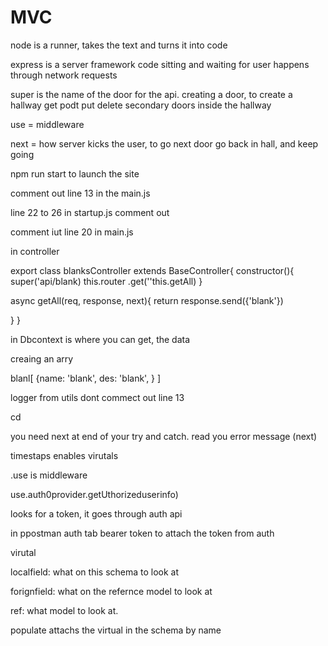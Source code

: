 # MVC


node is a runner, takes the text and turns it into code

express is a server framework
code sitting and waiting for user
happens through network requests



super is the name of the door for the api.
creating a door, to create a hallway
get
podt
put
delete
secondary doors inside the hallway

use = middleware

next = how server kicks the user, to go next door
go back in hall, and keep going 


npm run start
to launch the site

comment out line 13 in the main.js

line 22 to 26
in startup.js
comment out


comment iut line 20
in main.js


in controller

export class blanksController extends BaseController{
  constructor(){
super('api/blank)
this.router
.get(''this.getAll)
  }


  async getAll(req, response, next){
    return response.send({'blank'})
    
  }
}


in Dbcontext
is where you can get, the data

creaing an arry

blanl[
  {name: 'blank', des: 'blank', }
]

logger from utils
dont commect out line 13

cd 


you need next at end of your try and catch.
read you error message (next)


timestaps enables virutals 



.use is middleware

use.auth0provider.getUthorizeduserinfo)


looks for a token, it goes through auth api




in ppostman auth tab bearer token to attach the token from auth





virutal 

localfield: what on this schema to look at

forignfield: what on the refernce model to look at

ref: what model to look at.


populate attachs the virtual in the schema by name











